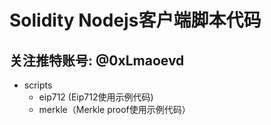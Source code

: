 # Solidity Nodejs客户端脚本代码
## 关注推特账号: @0xLmaoevd

- scripts
    - eip712 (Eip712使用示例代码)
    - merkle（Merkle proof使用示例代码）

